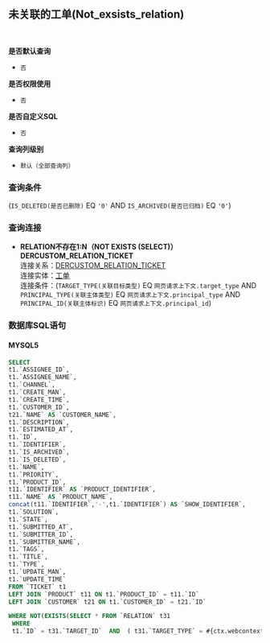 ## 未关联的工单(Not_exsists_relation) <!-- {docsify-ignore-all} -->



<br>
<p class="panel-title"><b>是否默认查询</b></p>

* `否`

<p class="panel-title"><b>是否权限使用</b></p>

* `否`

<p class="panel-title"><b>是否自定义SQL</b></p>

* `否`

<p class="panel-title"><b>查询列级别</b></p>

* `默认（全部查询列）`



### 查询条件

(`IS_DELETED(是否已删除)` EQ `'0'` AND `IS_ARCHIVED(是否已归档)` EQ `'0'`)



### 查询连接
* **RELATION不存在1:N（NOT EXISTS (SELECT)）DERCUSTOM_RELATION_TICKET**<br>
连接关系：[DERCUSTOM_RELATION_TICKET](der/DERCUSTOM_RELATION_TICKET)<br>
连接实体：[工单](module/ProdMgmt/Ticket)<br>
连接条件：(`TARGET_TYPE(关联目标类型)` EQ `网页请求上下文.target_type` AND `PRINCIPAL_TYPE(关联主体类型)` EQ `网页请求上下文.principal_type` AND `PRINCIPAL_ID(关联主体标识)` EQ `网页请求上下文.principal_id`)<br>


### 数据库SQL语句

#### MYSQL5

```sql
SELECT
t1.`ASSIGNEE_ID`,
t1.`ASSIGNEE_NAME`,
t1.`CHANNEL`,
t1.`CREATE_MAN`,
t1.`CREATE_TIME`,
t1.`CUSTOMER_ID`,
t21.`NAME` AS `CUSTOMER_NAME`,
t1.`DESCRIPTION`,
t1.`ESTIMATED_AT`,
t1.`ID`,
t1.`IDENTIFIER`,
t1.`IS_ARCHIVED`,
t1.`IS_DELETED`,
t1.`NAME`,
t1.`PRIORITY`,
t1.`PRODUCT_ID`,
t11.`IDENTIFIER` AS `PRODUCT_IDENTIFIER`,
t11.`NAME` AS `PRODUCT_NAME`,
concat(t11.`IDENTIFIER`,'-',t1.`IDENTIFIER`) AS `SHOW_IDENTIFIER`,
t1.`SOLUTION`,
t1.`STATE`,
t1.`SUBMITTED_AT`,
t1.`SUBMITTER_ID`,
t1.`SUBMITTER_NAME`,
t1.`TAGS`,
t1.`TITLE`,
t1.`TYPE`,
t1.`UPDATE_MAN`,
t1.`UPDATE_TIME`
FROM `TICKET` t1 
LEFT JOIN `PRODUCT` t11 ON t1.`PRODUCT_ID` = t11.`ID` 
LEFT JOIN `CUSTOMER` t21 ON t1.`CUSTOMER_ID` = t21.`ID` 

WHERE NOT(EXISTS(SELECT * FROM `RELATION` t31 
 WHERE 
 t1.`ID` = t31.`TARGET_ID`  AND  ( t31.`TARGET_TYPE` = #{ctx.webcontext.target_type}  AND  t31.`PRINCIPAL_TYPE` = #{ctx.webcontext.principal_type}  AND  t31.`PRINCIPAL_ID` = #{ctx.webcontext.principal_id} ) )) AND ( t1.`IS_DELETED` = 0  AND  t1.`IS_ARCHIVED` = 0 )
```

